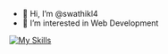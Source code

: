 - 👋 Hi, I’m @swathikl4
- 👀 I’m interested in Web Development

<!---
swathikl4/swathikl4 is a ✨ special ✨ repository because its `README.md` (this file) appears on your GitHub profile.
You can click the Preview link to take a look at your changes.
--->
[![My Skills](https://skills.thijs.gg/icons?i=html,css,js,c,git,py,mysql,replit,vscode)](https://skills.thijs.gg)
